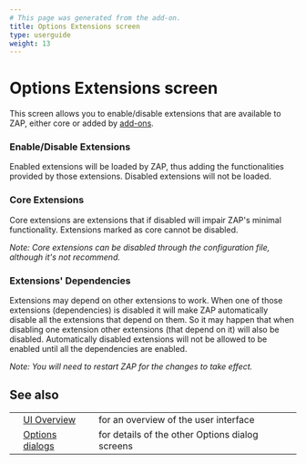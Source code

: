 ```yaml
---
# This page was generated from the add-on.
title: Options Extensions screen
type: userguide
weight: 13
---
```


# Options Extensions screen

This screen allows you to enable/disable extensions that are
available to ZAP, either core or added by [add-ons](/docs/desktop/start/features/addons/).

### Enable/Disable Extensions

Enabled extensions will be loaded by ZAP, thus adding the functionalities provided by those extensions. Disabled extensions will not be loaded.

### Core Extensions

Core extensions are extensions that if disabled will impair ZAP's minimal functionality. Extensions marked as core cannot be disabled.


*Note: Core extensions can be disabled through the configuration
file, although it's not recommend.*

### Extensions' Dependencies

Extensions may depend on other extensions to work. When one of those extensions (dependencies) is disabled it will make ZAP automatically disable all the extensions that depend on them. So it may happen that when disabling one extension other extensions (that depend on it) will also be disabled. Automatically disabled extensions will not be allowed to be enabled until all the dependencies are enabled.


*Note: You will need to restart ZAP for the changes to take
effect.*

## See also

|   |                                                      |                                                 |
|---|------------------------------------------------------|-------------------------------------------------|
|   | [UI Overview](/docs/desktop/ui/)                     | for an overview of the user interface           |
|   | [Options dialogs](/docs/desktop/ui/dialogs/options/) | for details of the other Options dialog screens |
